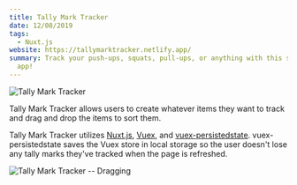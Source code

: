 ```yaml
---
title: Tally Mark Tracker
date: 12/08/2019
tags:
  - Nuxt.js
website: https://tallymarktracker.netlify.app/
summary: Track your push-ups, squats, pull-ups, or anything with this simple tracking
  app!
---
```


![Tally Mark Tracker](/images/content/tally-mark-tracker.jpg)

Tally Mark Tracker allows users to create whatever items they want to track and drag and drop the items to sort them.

Tally Mark Tracker utilizes [Nuxt.js](https://nuxtjs.org/guide/configuration), [Vuex](https://vuex.vuejs.org/), and [vuex-persistedstate](https://www.npmjs.com/package/vuex-persistedstate). vuex-persistedstate saves the Vuex store in local storage so the user doesn't lose any tally marks they've tracked when the page is refreshed.

![Tally Mark Tracker -- Dragging](/images/content/tally-mark-tracker-dragging.jpg)
